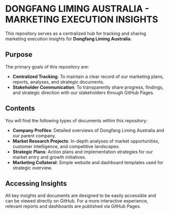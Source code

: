 # DONGFANG LIMING AUSTRALIA - MARKETING EXECUTION INSIGHTS

This repository serves as a centralized hub for tracking and sharing marketing execution insights for **Dongfang Liming Australia**.

## Purpose

The primary goals of this repository are:

*   **Centralized Tracking**: To maintain a clear record of our marketing plans, reports, analyses, and strategic documents.
*   **Stakeholder Communication**: To transparently share progress, findings, and strategic direction with our stakeholders through GitHub Pages.

## Contents

You will find the following types of documents within this repository:

*   **Company Profiles**: Detailed overviews of Dongfang Liming Australia and our parent company.
*   **Market Research Projects**: In-depth analyses of market opportunities, customer intelligence, and competitive landscapes.
*   **Strategic Plans**: Action plans and implementation strategies for our market entry and growth initiatives.
*   **Marketing Collateral**: Simple website and dashboard templates used for strategic overview.

## Accessing Insights

All key insights and documents are designed to be easily accessible and can be viewed directly on GitHub. For a more interactive experience, relevant reports and dashboards are published via GitHub Pages.
